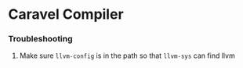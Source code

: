 # Caravel Compiler

### Troubleshooting

1. Make sure `llvm-config` is in the path so that `llvm-sys` can find llvm
